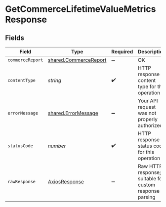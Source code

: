 # GetCommerceLifetimeValueMetricsResponse


## Fields

| Field                                                          | Type                                                           | Required                                                       | Description                                                    |
| -------------------------------------------------------------- | -------------------------------------------------------------- | -------------------------------------------------------------- | -------------------------------------------------------------- |
| `commerceReport`                                               | [shared.CommerceReport](../../models/shared/commercereport.md) | :heavy_minus_sign:                                             | OK                                                             |
| `contentType`                                                  | *string*                                                       | :heavy_check_mark:                                             | HTTP response content type for this operation                  |
| `errorMessage`                                                 | [shared.ErrorMessage](../../models/shared/errormessage.md)     | :heavy_minus_sign:                                             | Your API request was not properly authorized.                  |
| `statusCode`                                                   | *number*                                                       | :heavy_check_mark:                                             | HTTP response status code for this operation                   |
| `rawResponse`                                                  | [AxiosResponse](https://axios-http.com/docs/res_schema)        | :heavy_minus_sign:                                             | Raw HTTP response; suitable for custom response parsing        |